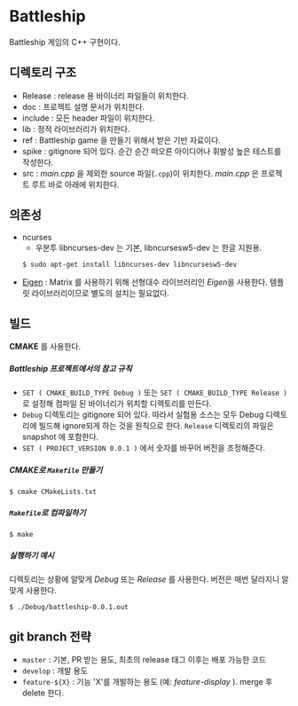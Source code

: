 # Battleship
Battleship 게임의 C++ 구현이다. 

## 디렉토리 구조
* Release : release 용 바이너리 파일들이 위치한다.
* doc : 프로젝트 설명 문서가 위치한다. 
* include : 모든 header 파일이 위치한다.
* lib : 정적 라이브러리가 위치한다.
* ref : Battleship game 을 만들기 위해서 받은 기반 자료이다.
* spike : gitignore 되어 있다. 순간 순간 떠오른 아이디어나 휘발성 높은 테스트를 작성한다.
* src : _main.cpp_ 을 제외한 source 파일(`.cpp`)이 위치한다. _main.cpp_ 은 프로젝트 루트 바로 아래에 위치한다.


## 의존성 
* ncurses
  * 우분투
    libncurses-dev 는 기본, libncursesw5-dev 는 한글 지원용.
  ```
  $ sudo apt-get install libncurses-dev libncursesw5-dev
  ```
* [Eigen](https://eigen.tuxfamily.org/dox/GettingStarted.html) : Matrix 를 사용하기 위해 선형대수 라이브러리인 *Eigen*을 사용한다. 템플릿 라이브러리이므로 별도의 설치는 필요없다.  

## 빌드
**CMAKE** 를 사용한다.
##### Battleship 프로젝트에서의 참고 규칙
* `SET ( CMAKE_BUILD_TYPE Debug )` 또는 `SET ( CMAKE_BUILD_TYPE Release )` 로 설정해 컴파일 된 바이너리가 위치할 디렉토리를 만든다.  
* `Debug` 디렉토리는 gitignore 되어 있다. 따라서 실험용 소스는 모두 Debug 디렉토리에 빌드해 ignore되게 하는 것을 원칙으로 한다. `Release` 디렉토리의 파일은 snapshot 에 포함한다. 
* `SET ( PROJECT_VERSION 0.0.1 )` 에서 숫자를 바꾸어 버전을 조정해준다.

##### **CMAKE**로 `Makefile` 만들기
```
$ cmake CMakeLists.txt
```
##### `Makefile`로 컴파일하기
```
$ make
```
##### 실행하기 예시
디렉토리는 상황에 알맞게 _Debug_ 또는 _Release_ 를 사용한다. 버전은 매번 달라지니 알맞게 사용한다.  
```
$ ./Debug/battleship-0.0.1.out
```

## git branch 전략 
* `master` : 기본, PR 받는 용도, 최초의 release 태그 이후는 배포 가능한 코드 
* `develop` : 개발 용도
* `feature-${X}` : 기능 'X'를 개발하는 용도 (예: _feature-display_ ). merge 후 delete 한다.
